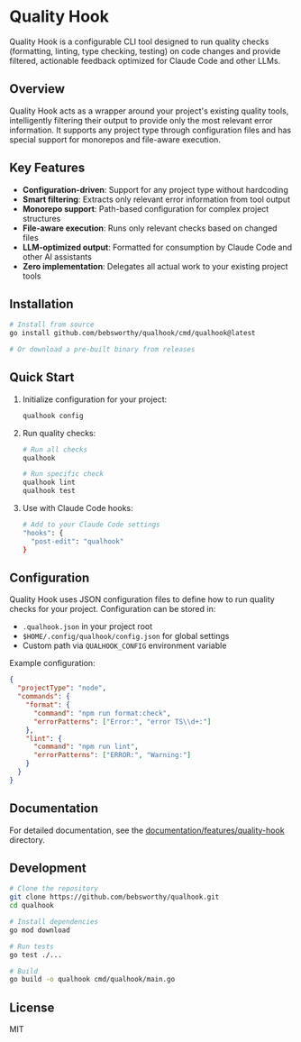 # Quality Hook

Quality Hook is a configurable CLI tool designed to run quality checks (formatting, linting, type checking, testing) on code changes and provide filtered, actionable feedback optimized for Claude Code and other LLMs.

## Overview

Quality Hook acts as a wrapper around your project's existing quality tools, intelligently filtering their output to provide only the most relevant error information. It supports any project type through configuration files and has special support for monorepos and file-aware execution.

## Key Features

- **Configuration-driven**: Support for any project type without hardcoding
- **Smart filtering**: Extracts only relevant error information from tool output
- **Monorepo support**: Path-based configuration for complex project structures
- **File-aware execution**: Runs only relevant checks based on changed files
- **LLM-optimized output**: Formatted for consumption by Claude Code and other AI assistants
- **Zero implementation**: Delegates all actual work to your existing project tools

## Installation

```bash
# Install from source
go install github.com/bebsworthy/qualhook/cmd/qualhook@latest

# Or download a pre-built binary from releases
```

## Quick Start

1. Initialize configuration for your project:
   ```bash
   qualhook config
   ```

2. Run quality checks:
   ```bash
   # Run all checks
   qualhook
   
   # Run specific check
   qualhook lint
   qualhook test
   ```

3. Use with Claude Code hooks:
   ```bash
   # Add to your Claude Code settings
   "hooks": {
     "post-edit": "qualhook"
   }
   ```

## Configuration

Quality Hook uses JSON configuration files to define how to run quality checks for your project. Configuration can be stored in:

- `.qualhook.json` in your project root
- `$HOME/.config/qualhook/config.json` for global settings
- Custom path via `QUALHOOK_CONFIG` environment variable

Example configuration:
```json
{
  "projectType": "node",
  "commands": {
    "format": {
      "command": "npm run format:check",
      "errorPatterns": ["Error:", "error TS\\d+:"]
    },
    "lint": {
      "command": "npm run lint",
      "errorPatterns": ["ERROR:", "Warning:"]
    }
  }
}
```

## Documentation

For detailed documentation, see the [documentation/features/quality-hook](documentation/features/quality-hook) directory.

## Development

```bash
# Clone the repository
git clone https://github.com/bebsworthy/qualhook.git
cd qualhook

# Install dependencies
go mod download

# Run tests
go test ./...

# Build
go build -o qualhook cmd/qualhook/main.go
```

## License

MIT